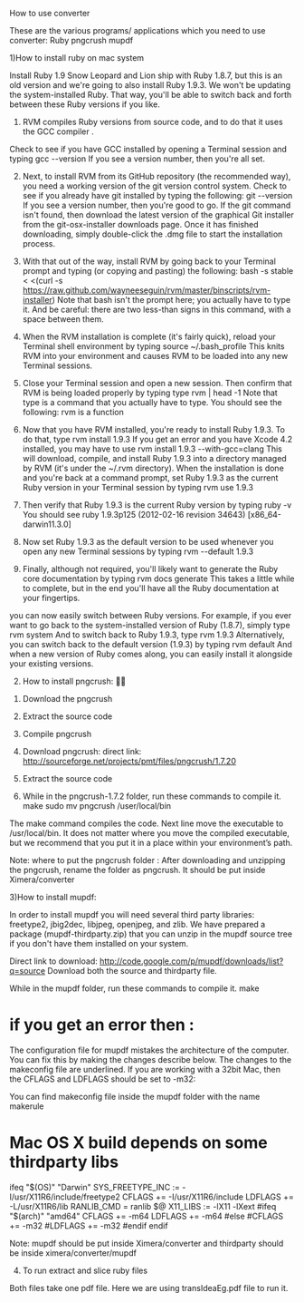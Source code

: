 ﻿
How to use converter

These are the various programs/ applications which you need to use converter:
Ruby 
pngcrush 
mupdf

1)How to install ruby on mac system

Install Ruby 1.9
Snow Leopard and Lion ship with Ruby 1.8.7, but this is an old version and  we're going to also install Ruby 1.9.3. We won't be updating the system-installed Ruby. That way, you'll be able to switch back and forth between these Ruby versions if you like.
1. RVM compiles Ruby versions from source code, and to do that it uses the GCC compiler .

Check to see if you have GCC installed by opening a Terminal session and typing 
gcc --version 
If you see a version number, then you're all set.  

2. Next, to install RVM from its GitHub repository (the  recommended way), you need a working version of the git version control system. 
Check to see if you already have git installed by typing the following: 
git --version 
If you see a version number, then you're good to go. If the git command isn't found, then download the latest version of the graphical Git installer from the git-osx-installer downloads page. Once it has finished downloading, simply double-click the .dmg file to start the installation process. 

3. With that out of the way, install RVM by going back to your Terminal prompt and typing (or copying and pasting) the following: 
bash -s stable < <(curl -s https://raw.github.com/wayneeseguin/rvm/master/binscripts/rvm-installer) 
Note that bash isn't the prompt here; you actually have to type it. And be careful: there are two less-than signs in this command, with a space between them. 

4. When the RVM installation is complete (it's fairly quick), reload your Terminal shell environment by typing 
source ~/.bash_profile 
This knits RVM into your environment and causes RVM to be loaded into any new Terminal sessions. 
5. Close your Terminal session and open a new session. Then confirm that RVM is being loaded properly by typing 
type rvm | head -1 
Note that type is a command that you actually have to type. 
You should see the following: 
rvm is a function 
6. Now that you have RVM installed, you're ready to install Ruby 1.9.3. To do that, type 
rvm install 1.9.3 
If you get an error and you have Xcode 4.2 installed, you may have to use 
rvm install 1.9.3 --with-gcc=clang 
This will download, compile, and install Ruby 1.9.3 into a directory managed by RVM (it's under the ~/.rvm directory). 
When the installation is done and you're back at a command prompt, set Ruby 1.9.3 as the current Ruby version in your Terminal session by typing 
rvm use 1.9.3 
7. Then verify that Ruby 1.9.3 is the current Ruby version by typing 
ruby -v 
You should see 
ruby 1.9.3p125 (2012-02-16 revision 34643) [x86_64-darwin11.3.0] 
8. Now set Ruby 1.9.3 as the default version to be used whenever you open any new Terminal sessions by typing 
rvm --default 1.9.3 
9. Finally, although not required, you'll likely want to generate the Ruby core documentation by typing 
rvm docs generate 
This takes a little while to complete, but in the end you'll have all the Ruby documentation at your fingertips. 

you can now easily switch between Ruby versions. For example, if you ever want to go back to the system-installed version of Ruby (1.8.7), simply type 
rvm system 
And to switch back to Ruby 1.9.3, type 
rvm 1.9.3 
Alternatively, you can switch back to the default version (1.9.3) by typing 
rvm default 
And when a new version of Ruby comes along, you can easily install it alongside your existing versions. 



2) How to install pngcrush:

1. Download the pngcrush
2. Extract the source code
3. Compile pngcrush	


1. Download pngcrush: direct link: http://sourceforge.net/projects/pmt/files/pngcrush/1.7.20
2. Extract the source code
3. While in the pngcrush-1.7.2 folder, run these commands to compile it.
make 
sudo mv pngcrush /user/local/bin 

The make command compiles the code. Next line move the executable to /usr/local/bin. It does not matter where you move the compiled executable, but we recommend that you put it in a place within your environment’s path.

Note: where to put the pngcrush folder : After downloading and unzipping the pngcrush, rename the folder as pngcrush.
It should be put inside Ximera/converter 


3)How to install mupdf:

In order to install mupdf you will need several third party libraries: freetype2, jbig2dec, libjpeg, openjpeg, and zlib. We have prepared a package (mupdf-thirdparty.zip) that you can unzip in the mupdf source tree if you don't have them installed on your system.


Direct link to download: http://code.google.com/p/mupdf/downloads/list?q=source
Download both the source and thirdparty file. 

While in the mupdf folder, run these commands to compile it.
make 
# if you get an error then :

The configuration file for mupdf mistakes the architecture of the computer. You can fix this by making the changes describe below. The changes to the makeconfig file are underlined. If you are working with a 32bit Mac, then the CFLAGS and LDFLAGS should be set to -m32: 

You can find makeconfig file inside the mupdf folder with the name makerule

# Mac OS X build depends on some thirdparty libs
ifeq "$(OS)" "Darwin"
SYS_FREETYPE_INC := -I/usr/X11R6/include/freetype2
CFLAGS += -I/usr/X11R6/include
LDFLAGS += -L/usr/X11R6/lib
RANLIB_CMD = ranlib $@
X11_LIBS := -lX11 -lXext
#ifeq "$(arch)" "amd64"
CFLAGS += -m64
LDFLAGS += -m64
#else
#CFLAGS += -m32
#LDFLAGS += -m32
#endif
endif


Note: mupdf should be put inside Ximera/converter and thirdparty should be inside ximera/converter/mupdf


4) To run extract and slice ruby files

Both files take one pdf file. Here we are using transIdeaEg.pdf file to run it.






